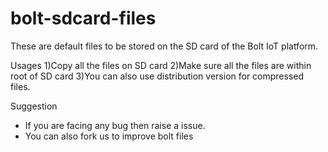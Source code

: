 # bolt-sdcard-files
These are default files to be stored on the SD card of the Bolt IoT platform.

Usages
1)Copy all the files on SD card
2)Make sure all the files are within root of  SD card
3)You can also use distribution version for compressed files.

Suggestion 
- If you are facing any bug then raise a issue.
- You can also fork us to improve bolt files
